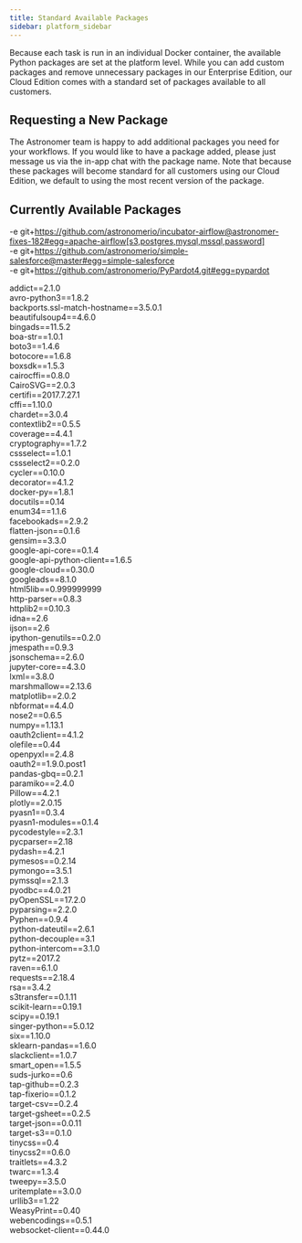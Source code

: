 ```yaml
---
title: Standard Available Packages
sidebar: platform_sidebar
---
```

Because each task is run in an individual Docker container, the available Python packages are set at the platform level. While you can add custom packages and remove unnecessary packages in our Enterprise Edition, our Cloud Edition comes with a standard set of packages available to all customers.

## Requesting a New Package
The Astronomer team is happy to add additional packages you need for your workflows. If you would like to have a package added, please just message us via the in-app chat with the package name. Note that because these packages will become standard for all customers using our Cloud Edition, we default to using the most recent version of the package.

## Currently Available Packages
-e git+https://github.com/astronomerio/incubator-airflow@astronomer-fixes-182#egg=apache-airflow[s3,postgres,mysql,mssql,password]   
-e git+https://github.com/astronomerio/simple-salesforce@master#egg=simple-salesforce   
-e git+https://github.com/astronomerio/PyPardot4.git#egg=pypardot

addict==2.1.0   
avro-python3==1.8.2  
backports.ssl-match-hostname==3.5.0.1  
beautifulsoup4==4.6.0    
bingads==11.5.2   
boa-str==1.0.1   
boto3==1.4.6   
botocore==1.6.8   
boxsdk==1.5.3   
cairocffi==0.8.0   
CairoSVG==2.0.3   
certifi==2017.7.27.1   
cffi==1.10.0   
chardet==3.0.4   
contextlib2==0.5.5   
coverage==4.4.1   
cryptography==1.7.2   
cssselect==1.0.1   
cssselect2==0.2.0   
cycler==0.10.0   
decorator==4.1.2   
docker-py==1.8.1   
docutils==0.14   
enum34==1.1.6   
facebookads==2.9.2   
flatten-json==0.1.6   
gensim==3.3.0   
google-api-core==0.1.4   
google-api-python-client==1.6.5   
google-cloud==0.30.0   
googleads==8.1.0   
html5lib==0.999999999   
http-parser==0.8.3   
httplib2==0.10.3   
idna==2.6   
ijson==2.6   
ipython-genutils==0.2.0   
jmespath==0.9.3   
jsonschema==2.6.0   
jupyter-core==4.3.0   
lxml==3.8.0   
marshmallow==2.13.6   
matplotlib==2.0.2   
nbformat==4.4.0   
nose2==0.6.5   
numpy==1.13.1   
oauth2client==4.1.2   
olefile==0.44   
openpyxl==2.4.8   
oauth2==1.9.0.post1   
pandas-gbq==0.2.1   
paramiko==2.4.0   
Pillow==4.2.1   
plotly==2.0.15   
pyasn1==0.3.4   
pyasn1-modules==0.1.4   
pycodestyle==2.3.1   
pycparser==2.18   
pydash==4.2.1   
pymesos==0.2.14   
pymongo==3.5.1   
pymssql==2.1.3   
pyodbc==4.0.21   
pyOpenSSL==17.2.0   
pyparsing==2.2.0   
Pyphen==0.9.4   
python-dateutil==2.6.1   
python-decouple==3.1   
python-intercom==3.1.0   
pytz==2017.2   
raven==6.1.0   
requests==2.18.4   
rsa==3.4.2   
s3transfer==0.1.11   
scikit-learn==0.19.1   
scipy==0.19.1   
singer-python==5.0.12   
six==1.10.0   
sklearn-pandas==1.6.0   
slackclient==1.0.7   
smart_open==1.5.5   
suds-jurko==0.6   
tap-github==0.2.3   
tap-fixerio==0.1.2   
target-csv==0.2.4   
target-gsheet==0.2.5   
target-json==0.0.11   
target-s3==0.1.0   
tinycss==0.4   
tinycss2==0.6.0   
traitlets==4.3.2   
twarc==1.3.4   
tweepy==3.5.0   
uritemplate==3.0.0   
urllib3==1.22   
WeasyPrint==0.40   
webencodings==0.5.1   
websocket-client==0.44.0   
